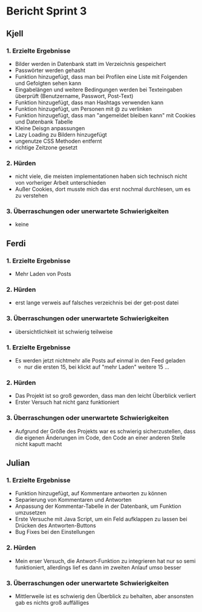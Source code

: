 # Bericht Sprint 3

## Kjell

### 1. Erzielte Ergebnisse
- Bilder werden in Datenbank statt im Verzeichnis gespeichert
- Passwörter werden gehasht
- Funktion hinzugefügt, dass man bei Profilen eine Liste mit Folgenden und Gefolgten sehen kann
- Eingabelängen und weitere Bedingungen werden bei Texteingaben überprüft (Benutzername, Passwort, Post-Text)
- Funktion hinzugefügt, dass man Hashtags verwenden kann 
- Funktion hinzugefügt, um Personen mit @ zu verlinken
- Funktion hinzugefügt, dass man "angemeldet bleiben kann" mit Cookies und Datenbank Tabelle
- Kleine Deisgn anpassungen
- Lazy Loading zu Bildern hinzugefügt
- ungenutze CSS Methoden entfernt
- richtige Zeitzone gesetzt


### 2. Hürden
- nicht viele, die meisten implementationen haben sich technisch nicht von vorheriger Arbeit unterschieden
- Außer Cookies, dort musste mich das erst nochmal durchlesen, um es zu verstehen

### 3. Überraschungen oder unerwartete Schwierigkeiten
- keine

## Ferdi

### 1. Erzielte Ergebnisse
- Mehr Laden von Posts


### 2. Hürden
- erst lange verweis auf falsches verzeichnis bei der get-post datei

### 3. Überraschungen oder unerwartete Schwierigkeiten
- übersichtlichkeit ist schwierig teilweise

### 1. Erzielte Ergebnisse
- Es werden jetzt nichtmehr alle Posts auf einmal in den Feed geladen
    - nur die ersten 15, bei klickt auf "mehr Laden"  weitere 15 ... 


### 2. Hürden
- Das Projekt ist so groß geworden, dass man den leicht Überblick verliert
- Erster Versuch hat nicht ganz funktioniert


### 3. Überraschungen oder unerwartete Schwierigkeiten
- Aufgrund der Größe des Projekts war es schwierig sicherzustellen, dass die eigenen Änderungen im Code, den Code an einer anderen Stelle nicht kaputt macht


## Julian

### 1. Erzielte Ergebnisse
- Funktion hinzugefügt, auf Kommentare antworten zu können
- Separierung von Kommentaren und Antworten
- Anpassung der Kommentar-Tabelle in der Datenbank, um Funktion umzusetzen
- Erste Versuche mit Java Script, um ein Feld aufklappen zu lassen bei Drücken des Antworten-Buttons
- Bug Fixes bei den Einstellungen


### 2. Hürden
- Mein erser Versuch, die Antwort-Funktion zu integrieren hat nur so semi funktioniert, allerdings lief es dann im zweiten Anlauf umso besser

### 3. Überraschungen oder unerwartete Schwierigkeiten
- Mittlerweile ist es schwierig den Überblick zu behalten, aber ansonsten gab es nichts groß auffälliges


